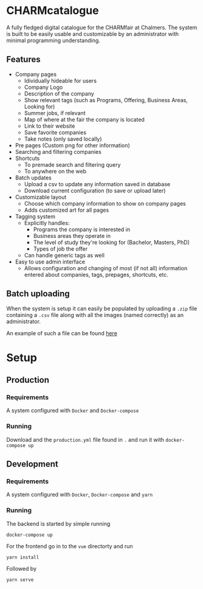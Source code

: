 # CHARMcatalogue

A fully fledged digital catalogue for the CHARMfair at Chalmers. The system is built to be easily usable and customizable by an administrator with minimal programming understanding.

## Features

- Company pages
    - Idividually hideable for users
    - Company Logo
    - Description of the company
    - Show relevant tags (such as Programs, Offering, Business Areas, Looking for)
    - Summer jobs, if relevant
    - Map of where at the fair the company is located
    - Link to their website
    - Save favorite companies
    - Take notes (only saved locally)
- Pre pages (Custom png for other information)
- Searching and filtering companies
- Shortcuts 
    - To premade search and filtering query
    - To anywhere on the web
- Batch updates 
    - Upload a csv to update any information saved in database
    - Download current configuration (to save or upload later)
- Customizable layout 
    - Choose which company information to show on company pages
    - Adds customized art for all pages
- Tagging system
    - Explicitly handles:
        - Programs the company is interested in
        - Business areas they operate in
        - The level of study they're looking for (Bachelor, Masters, PhD)
        - Types of job the offer
    - Can handle generic tags as well
- Easy to use admin interface
    - Allows configuration and changing of most (if not all) information entered about companies, tags, prepages, shortcuts, etc.

## Batch uploading

When the system is setup it can easily be populated by uploading a `.zip` file containing a `.csv` file along with all the images (named correctly) as an administrator. 

An example of such a file can be found [here](https://drive.google.com/drive/folders/1ARqpngACz8koJlrudFBCM7jHow94vemY?usp=sharing)

# Setup
## Production

### Requirements

A system configured with `Docker` and `Docker-compose`

### Running 

Download and the `production.yml` file found in `.` and run it with `docker-compose up` 


## Development

### Requirements

A system configured with `Docker`, `Docker-compose` and `yarn`

### Running 
The backend is started by simple running 
```
docker-compose up
```

For the frontend go in to the `vue` directorty and run 
```
yarn install 
```
Followed by 
```
yarn serve
```


